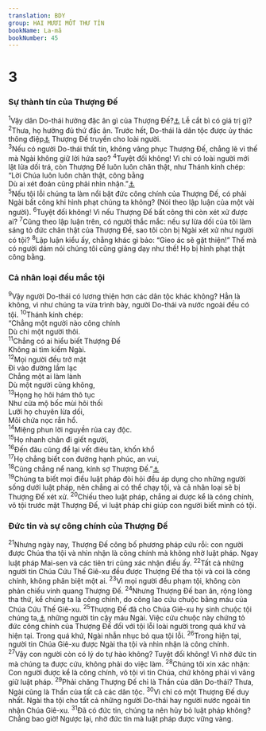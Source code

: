 ```yaml
---
translation: BDY
group: HAI MƯƠI MỐT THƯ TÍN
bookName: La-mã 
bookNumber: 45
---
```


<div class="title"><h1>3</h1><h3>Sự thành tín của Thượng Đế</h3></div>
<span class="verse ro_3_1"><sup>1</sup>Vậy dân Do-thái hưởng đặc ân gì của Thượng Đế?<a href="#" data-toggle="tooltip" data-placement="bottom" title="Ctd có lợi thế gì?">⚓</a> Lễ cắt bì có giá trị gì? </span>
<span class="verse ro_3_2"><sup>2</sup>Thưa, họ hưởng đủ thứ đặc ân. Trước hết, Do-thái là dân tộc được ủy thác thông điệp<a href="#" data-toggle="tooltip" data-placement="bottom" title="g Ctd lời sấm">⚓</a> Thượng Đế truyền cho loài người.<br/></span>
<span class="verse ro_3_3"><sup>3</sup>Nếu có người Do-thái thất tín, không vâng phục Thượng Đế, chẳng lẽ vì thế mà Ngài không giữ lời hứa sao? </span>
<span class="verse ro_3_4"><sup>4</sup>Tuyệt đối không! Vì chi có loài người mới lật lửa dối trá, còn Thượng Đế luôn luôn chân thật, như Thánh kinh chép:<br/>“Lời Chúa luôn luôn chân thật, công bằng<br/>Dù ai xét đoán cũng phải nhìn nhận.”<a href="#" data-toggle="tooltip" data-placement="bottom" title="Ctd Chúa được xưng công chính trong lời nói; và thắng kiện khi bị xét xử, Thi 51:4">⚓</a> <br/></span>
<span class="verse ro_3_5"><sup>5</sup>Nếu tội lỗi chúng ta làm nổi bật đức công chính của Thượng Đế, có phải Ngài bất công khi hình phạt chúng ta không? (Nói theo lập luận của một vài người). </span>
<span class="verse ro_3_6"><sup>6</sup>Tuyệt đối không! Vì nếu Thượng Đế bất công thì còn xét xử được ai? </span>
<span class="verse ro_3_7"><sup>7</sup>Cũng theo lập luận trên, có người thắc mắc: nếu sự lừa dối của tôi làm sáng tỏ đức chân thật của Thượng Đế, sao tôi còn bị Ngài xét xử như người có tội? </span>
<span class="verse ro_3_8"><sup>8</sup>Lập luận kiểu ấy, chẳng khác gì bảo: “Gieo ác sẽ gặt thiện!” Thế mà có người dám nói chúng tôi cũng giảng dạy như thế! Họ bị hình phạt thật công bằng.</span>
<div class="title"><h3>Cả nhân loại đều mắc tội</h3></div>
<span class="verse ro_3_9"><sup>9</sup>Vậy người Do-thái có lương thiện hơn các dân tộc khác không? Hẳn là không, vì như chúng ta vừa trình bày, người Do-thái và nước ngoài đều có tội. </span>
<span class="verse ro_3_10"><sup>10</sup>Thánh kinh chép:<br/>“Chẳng một người nào công chính<br/>Dù chi một người thôi.<br/></span>
<span class="verse ro_3_11"><sup>11</sup>Chẳng có ai hiểu biết Thượng Đế<br/>Không ai tìm kiếm Ngài.<br/></span>
<span class="verse ro_3_12"><sup>12</sup>Mọi người đều trở mặt<br/>Đi vào đường lầm lạc<br/>Chẳng một ai làm lành<br/>Dù một người cũng không,<br/></span>
<span class="verse ro_3_13"><sup>13</sup>Họng họ hôi hám thô tục<br/>Như cửa mộ bốc mùi hôi thối<br/>Lưỡi họ chuyên lừa dối,<br/>Môi chứa nọc rắn hổ.<br/></span>
<span class="verse ro_3_14"><sup>14</sup>Miệng phun lời nguyền rủa cay độc.<br/></span>
<span class="verse ro_3_15"><sup>15</sup>Họ nhanh chân đi giết người,<br/></span>
<span class="verse ro_3_16"><sup>16</sup>Đến đâu cũng để lại vết điêu tàn, khốn khổ<br/></span>
<span class="verse ro_3_17"><sup>17</sup>Họ chẳng biết con đường hạnh phúc, an vui,<br/></span>
<span class="verse ro_3_18"><sup>18</sup>Cũng chẳng nể nang, kính sợ Thượng Đế.”<a href="#" data-toggle="tooltip" data-placement="bottom" title="Thi 14:1-3, 5:9, 140:3,10:7; Ê-sa 59: 7,8; Thi 36:1">⚓</a><br/></span>
<span class="verse ro_3_19"><sup>19</sup>Chúng ta biết mọi điều luật pháp đòi hỏi đều áp dụng cho những người sống dưới luật pháp, nên chẳng ai có thể chạy tội, và cả nhân loại sẽ bị Thượng Đế xét xử. </span>
<span class="verse ro_3_20"><sup>20</sup>Chiếu theo luật pháp, chẳng ai được kể là công chính, vô tội trước mặt Thượng Đế, vì luật pháp chi giúp con người biết mình có tội.</span>
<div class="title"><h3>Đức tin và sự công chính của Thượng Đế</h3></div>
<span class="verse ro_3_21"><sup>21</sup>Nhưng ngày nay, Thượng Đế công bố phương pháp cứu rỗi: con người được Chúa tha tội và nhìn nhận là công chính mà không nhờ luật pháp. Ngay luật pháp Mai-sen và các tiên tri cũng xác nhận điều ấy. </span>
<span class="verse ro_3_22"><sup>22</sup>Tất cả những người tin Chúa Cứu Thế Giê-xu đều được Thượng Đế tha tội và coi là công chính, không phân biệt một ai. </span>
<span class="verse ro_3_23"><sup>23</sup>Vì mọi người đều phạm tội, không còn phản chiếu vinh quang Thượng Đế. </span>
<span class="verse ro_3_24"><sup>24</sup>Nhưng Thượng Đế ban ân, rộng lòng tha thứ, kể chúng ta là công chính, do công lao cứu chuộc bằng máu của Chúa Cứu Thế Giê-xu. </span>
<span class="verse ro_3_25"><sup>25</sup>Thượng Đế đã cho Chúa Giê-xu hy sinh chuộc tội  chúng ta,<a href="#" data-toggle="tooltip" data-placement="bottom" title="Ctd làm tế lễ vãn hồi hay tế lễ chuộc tội">⚓</a> những người tin cậy máu Ngài. Việc cứu chuộc này chứng tỏ đức công chính của Thượng Đế đối với tội lỗi loài người trong quá khứ và hiện tại. Trong quá khứ, Ngài nhẫn nhục bỏ qua tội lỗi. </span>
<span class="verse ro_3_26"><sup>26</sup>Trong hiện tại, người tin Chúa Giê-xu được Ngài tha tội và nhìn nhận là công chính.<br/></span>
<span class="verse ro_3_27"><sup>27</sup>Vậy con người còn có lý do tự hào không? Tuyệt đối không! Vì nhờ đức tin mà chúng ta được cứu, không phải do việc làm. </span>
<span class="verse ro_3_28"><sup>28</sup>Chúng tôi xin xác nhận: Con người được kể là công chính, vô tội vì tin Chúa, chứ không phải vì vâng giữ luật pháp. </span>
<span class="verse ro_3_29"><sup>29</sup>Phải chăng Thượng Đế chỉ là Thần của dân Do-thái? Thưa, Ngài cũng là Thần của tất cả các dân tộc. </span>
<span class="verse ro_3_30"><sup>30</sup>Vì chỉ có một Thượng Đế duy nhất. Ngài tha tội cho tất cả những người Do-thái hay người nước ngoài tin nhận Chúa Giê-xu. </span>
<span class="verse ro_3_31"><sup>31</sup>Đã có đức tin, chúng ta nên hủy bỏ luật pháp không? Chẳng bao giờ! Ngược lại, nhờ đức tin mà luật pháp được vững vàng.</span>
